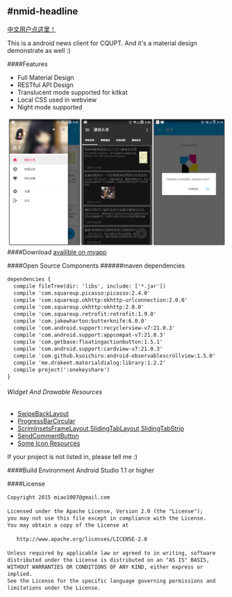 #nmid-headline
--------
[中文用户点这里！](note/readme_chs.md)

This is a android news client for CQUPT. And it's a material design demonstrate as well :)


####Features
* Full Material Design
* RESTful API Design
* Translucent mode supported for kitkat
* Local CSS used in webview
* Night mode supported

![screenshot](screenshot/screenshot.png)
####Download
[availible on myapp](http://sj.qq.com/myapp/detail.htm?apkName=cn.edu.cqupt.nmid.headline)


####Open Source Components
######maven dependencies

```
dependencies {
  compile fileTree(dir: 'libs', include: ['*.jar'])
  compile 'com.squareup.picasso:picasso:2.4.0'
  compile 'com.squareup.okhttp:okhttp-urlconnection:2.0.0'
  compile 'com.squareup.okhttp:okhttp:2.0.0'
  compile 'com.squareup.retrofit:retrofit:1.9.0'
  compile 'com.jakewharton:butterknife:6.0.0'
  compile 'com.android.support:recyclerview-v7:21.0.3'
  compile 'com.android.support:appcompat-v7:21.0.3'
  compile 'com.getbase:floatingactionbutton:1.5.1'
  compile 'com.android.support:cardview-v7:21.0.3'
  compile 'com.github.ksoichiro:android-observablescrollview:1.5.0'
  compile 'me.drakeet.materialdialog:library:1.2.2'
  compile project(':onekeyshare')
}
```

###### Widget And Drawable Resources

* [SwipeBackLayout](https://github.com/ikew0ng/SwipeBackLayout)
* [ProgressBarCircular](https://github.com/navasmdc/MaterialDesignLibrary)
* [ScrimInsetsFrameLayout,SlidingTabLayout,SlidingTabStrip](https://github.com/google/iosched/blob/master/android/src/main/java/com/google/samples/apps/iosched/ui/widget/ScrimInsetsFrameLayout.java)
* [SendCommentButton](https://github.com/frogermcs/InstaMaterial)
* [Some Icon Resources](https://github.com/xiprox/WaniKani-for-Android)

If your project is not listed in, please tell me :)


####Build Environment
Android Studio 1.1 or higher


####License
```
Copyright 2015 miao1007@gmail.com

Licensed under the Apache License, Version 2.0 (the "License");
you may not use this file except in compliance with the License.
You may obtain a copy of the License at

   http://www.apache.org/licenses/LICENSE-2.0

Unless required by applicable law or agreed to in writing, software
distributed under the License is distributed on an "AS IS" BASIS,
WITHOUT WARRANTIES OR CONDITIONS OF ANY KIND, either express or implied.
See the License for the specific language governing permissions and
limitations under the License.
```
